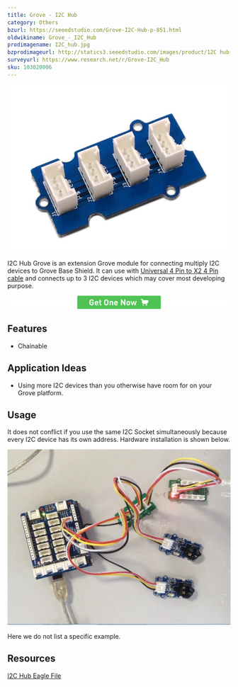 ```yaml
---
title: Grove - I2C Hub
category: Others
bzurl: https://seeedstudio.com/Grove-I2C-Hub-p-851.html
oldwikiname: Grove_-_I2C_Hub
prodimagename: I2C_hub.jpg
bzprodimageurl: http://statics3.seeedstudio.com/images/product/12C hub.jpg
surveyurl: https://www.research.net/r/Grove-I2C_Hub
sku: 103020006
---
```


![](https://github.com/SeeedDoc/WikiMigrationSync/raw/master/docs/assets/Grove-I2C_Hub/img/I2C_hub.jpg)

I2C Hub Grove is an extension Grove module for connecting multiply I2C devices to Grove Base Shield. It can use with [Universal 4 Pin to X2 4 Pin cable](http://www.seeedstudio.com/depot/universal-4-pin-to-x2-4-pin-cable-5-pcs-pack-p-847.html?cPath=178_179) and connects up to 3 I2C devices which may cover most developing purpose.


[![](https://github.com/SeeedDoc/WikiMigrationSync/raw/master/docs/assets/common/Get_One_Now_Banner.png)](http://www.seeedstudio.com/Grove-I2C-Hub-p-851.html)

Features
--------

-   Chainable

Application Ideas
-----------------

-   Using more I2C devices than you otherwise have room for on your Grove platform.

Usage
-----

It does not conflict if you use the same I2C Socket simultaneously because every I2C device has its own address. Hardware installation is shown below.

![](https://github.com/SeeedDoc/WikiMigrationSync/raw/master/docs/assets/Grove-I2C_Hub/img/I2C_Hub_Connect.jpg)

Here we do not list a specific example.

Resources
---------

[I2C Hub Eagle File](https://github.com/SeeedDoc/WikiMigrationSync/raw/master/docs/assets/Grove-I2C_Hub/res/I2C_Hub_Eagle_File.zip)

<!-- This Markdown file was created from http://www.seeedstudio.com/wiki/Grove_-_I2C_Hub -->
